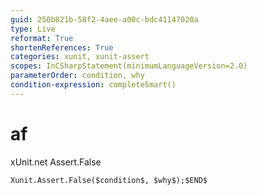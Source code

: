 ```yaml
---
guid: 250b821b-58f2-4aee-a00c-bdc41147020a
type: Live
reformat: True
shortenReferences: True
categories: xunit, xunit-assert
scopes: InCSharpStatement(minimumLanguageVersion=2.0)
parameterOrder: condition, why
condition-expression: completeSmart()
---
```


# af

xUnit.net Assert.False

```
Xunit.Assert.False($condition$, $why$);$END$
```

